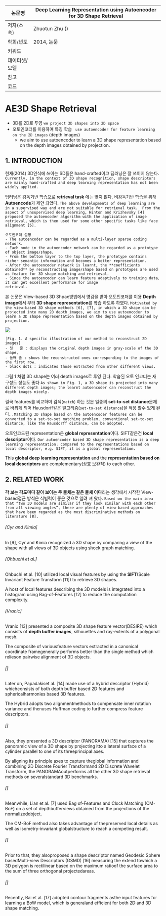 | 논문명 | Deep Learning Representation using Autoencoder for 3D Shape Retrieval |
| --- | --- |
| 저자(소속) | Zhuotun Zhu () |
| 학회/년도 | 2014, 논문 |
| 키워드 | |
| 데이터셋/모델 | |
| 참고 | |
| 코드 | |

# AE3D Shape Retrieval

- 3D를 2D로 투영 `we project 3D shapes into 2D space` 
- 오토인코더를 이용하여 특징 학습 ` use autoencoder for feature learning on the 2D images` (depth images)
	-  we aim to use autoencoder to learn a 3D shape representation based on the depth images obtained by projection.

## 1. INTRODUCTION

현재(2014) 3D인식에 쓰이는 SD들은 hand-crafted이고 딥러닝은 잘 쓰이지 않는다. `Currently, in the context of 3D shape recognition, shape descriptors are mainly hand-crafted and deep learning representation has not been widely applied.`

딥러닝은 감독기반 학습으로 **retrieval task** 에는 맞지 않다. 비감독기반 학습을 위해 **Autoencode**가 제안 되었다. `The above developments of deep learning are in a supervised way and are not suitable for retrieval task.  From the aspect of unsupervised deep learning, Hinton and Krizhevsky [4] proposed the autoencoder algorithm with the application of image retrieval, which is then used for some other specific tasks like face alignment [5].`

```
오토인코더 설명 
- The autoencoder can be regarded as a multi-layer sparse coding network. 
- Each node in the autoencoder network can be regarded as a prototype of object image/shape. 
- From the bottom layer to the top layer, the prototype contains richer semantic information and becomes a better representation. 
- After the autoencoder network is learnt, the **coefficients obtained** by reconstructing image/shape based on prototypes are used as feature for 3D shape matching and retrieval. 
- Since the autoencoder can learn feature adaptively to training data, it can get excellent performance for image
retrieval.
```

본 논문은 View-based 3D Shpae방법에서 영감을 받아 오토인코더를 이용 **Depth image**에서 부터 **3D shape representation**를 학습 하도록 하였다. `Motivated by the view-based 3D shape methods [6], [7], in which a 3D shape can be projected into many 2D depth images, we aim to use autoencoder to learn a 3D shape representation based on the depth images obtained by projection.`


![](https://i.imgur.com/lfzJYCk.png)
```
[Fig. 1. A specific illustration of our method to reconstruct 2D images]
- 첫   줄 : displays the original depth images in gray-scale of the 3D shape, 
- 둘째 줄 : shows the reconstructed ones corresponding to the images of the first row. 
- black dots : indicates those extracted from other different views.
```

그림 1 처럼 3D shape는 여러 depth images로 투영 된다. 학습된 오토 인코더는 재 구성도 성능도 좋다 `As shown in Fig. 1, a 3D shape is projected into many different depth images; the learnt autoencoder can reconstruct the depth images nicely. `

결국 features를 비교하며 검색(`match`) 하는 것은 일종의 **set-to-set distance**문제로 바뀌게 되어 Hausdorff같은 알고리즘(`set-to-set distance`)을 적용 할수 있게 된다. . `Matching 3D shape based on the autoencoder features can be converted to a set-to-set matching problem, conventional set-to-set distance, like the Hausdorff distance, can be adopted.` 

오토인코드된 representation은 **global representation**이다. SIFT같은건 **local descriptor**이다. `Our autoencoder based 3D shape representation is a deep learning representation; compared to the representations based on local descriptor, e.g. SIFT, it is a global representation. `

This **global deep learning representation** and the **representation based on local descriptors** are complementary(상호 보완적) to each other.

## 2. RELATED WORK

**각 보는 각도마다 같아 보이는 두 물체는 같은 물체 이다**라는 생각에서 시작한 View-based접근 방식은  식별력이 좋은 것으로 알려 져 왔다. `Based on the main idea that “two 3D models are similar if they look similar with each other from all viewing angles”, there are plenty of view-based approaches that have been regarded as the most discriminative methods on literature [8].`

###### [Cyr and Kimia] 

In [9], Cyr and Kimia recognized a 3D shape by comparing a view of the shape with all views of 3D objects using shock graph matching. 

###### [Ohbuchi et al.] 

Ohbuchi et al. [10] utilized local visual features by using the **SIFT**(Scale Invariant Feature Transform [11]) to retrieve 3D shapes. 

A host of local features describing the 3D models is integrated into a histogram using Bag-of-Features [12] to reduce the computation complexity.

###### [Vranic]
Vranic [13] presented a composite 3D shape feature vector(DESIRE) which consists of **depth buffer images**, silhouettes and ray-extents of a polygonal mesh. 

The composite of variousfeature vectors extracted in a canonical coordinate framegenerally performs better than the single method which relieson pairwise alignment of 3D objects. 

###### []

Later on, Papadakiset al. [14] made use of a hybrid descriptor (Hybrid) whichconsists of both depth buffer based 2D features and sphericalharmonies based 3D features. 

The Hybrid adopts two alignmentmethods to compensate inner rotation variance and thenuses Huffman coding to further compress feature descriptors.

###### []

Also, they presented a 3D descriptor (PANORAMA) [15] that captures the panoramic view of a 3D shape by projecting itto a lateral surface of a cylinder parallel to one of its threeprincipal axes. 

By aligning its principle axes to capture theglobal information and combining 2D Discrete Fourier Transformand 2D Discrete Wavelet Transform, the PANORAMAoutperforms all the other 3D shape retrieval methods on severalstandard 3D benchmarks. 

###### []

Meanwhile, Lian et al. [7] used Bag of-Features and Clock Matching (CM-BoF) on a set of depthbufferviews obtained from the projections of the normalizedobject. 

The CM-BoF method also takes advantage of thepreserved local details as well as isometry-invariant globalstructure to reach a competing result. 

###### []

Prior to that, they alsoproposed a shape descriptor named Geodesic Sphere basedMulti-view Descriptors (GSMD) [16] measuring the extend towhich a 3D polygon is rectilinear based on the maximum ratioof the surface area to the sum of three orthogonal projectedareas. 

###### []

Recently, Bai et al. [17] adopted contour fragments asthe input features for learning a BoW model, which is generaland efficient for both 2D and 3D shape matching.
<!--stackedit_data:
eyJoaXN0b3J5IjpbMTgyNzAyMjkzXX0=
-->